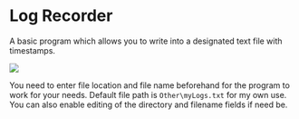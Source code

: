 # Log Recorder
A basic program which allows you to write into a designated text file with timestamps.

![](https://user-images.githubusercontent.com/12991847/43170904-376cfd20-8fb0-11e8-8c4a-09dec9681846.png)


You need to enter file location and file name beforehand for the program to work for your needs. Default file path is `Other\myLogs.txt` for my own use. You can also enable editing of the directory and filename fields if need be.
